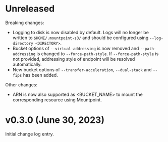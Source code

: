 # Unreleased

Breaking changes:

* Logging to disk is now disabled by default.
  Logs will no longer be written to `$HOME/.mountpoint-s3/` and should be configured using `--log-directory <DIRECTORY>`.
* Bucket options of `--virtual-addressing` is now removed and `--path-addressing` is changed to `--force-path-style`.
  If `--force-path-style` is not provided, addressing style of endpoint will be resolved automatically.
* New bucket options of `--transfer-acceleration`, `--dual-stack` and `--fips` has been added.

Other changes:

* ARN is now also supported as <BUCKET_NAME> to mount the corresponding resource using Mountpoint.

# v0.3.0 (June 30, 2023)

Initial change log entry.
